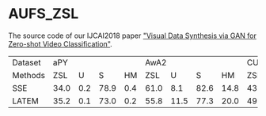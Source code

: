 # AUFS_ZSL
The source code of our IJCAI2018 paper ["Visual Data Synthesis via GAN for Zero-shot Video Classification"](https://www.ijcai.org/Proceedings/2018/157).

<table>
	<tr>
		<td colspan="1">Dataset</td>
    	<td colspan="4">aPY</td>
    	<td colspan="4">AwA2</td>
    	<td colspan="4">CUB</td>
    	<td colspan="4">SUN</td>
	<tr>
	<tr>
		<td>Methods</td>
		<td>ZSL</td>
		<td>U</td>
		<td>S</td>
		<td>HM</td>
		<td>ZSL</td>
		<td>U</td>
		<td>S</td>
		<td>HM</td>
		<td>ZSL</td>
		<td>U</td>
		<td>S</td>
		<td>HM</td>
		<td>ZSL</td>
		<td>U</td>
		<td>S</td>
		<td>HM</td>
	<tr>
	<tr>
		<td>SSE</td>
		<td>34.0</td>
		<td>0.2</td>
		<td>78.9</td>
		<td>0.4</td>
		<td>61.0</td>
		<td>8.1</td>
		<td>82.6</td>
		<td>14.8</td>
		<td>43.9</td>
		<td>8.5</td>
		<td>46.9</td>
		<td>14.4</td>
		<td>51.5</td>
		<td>2.1</td>
		<td>36.4</td>
		<td>4.0</td>
	<tr>
	<tr>
		<td>LATEM</td>
		<td>35.2</td>
		<td>0.1</td>
		<td>73.0</td>
		<td>0.2</td>
		<td>55.8</td>
		<td>11.5</td>
		<td>77.3</td>
		<td>20.0</td>
		<td>49.3</td>
		<td>15.2</td>
		<td>57.3</td>
		<td>24.0</td>
		<td>55.3</td>
		<td>14.7</td>
		<td>28.8</td>
		<td>19.5</td>
	<tr>
</table>
